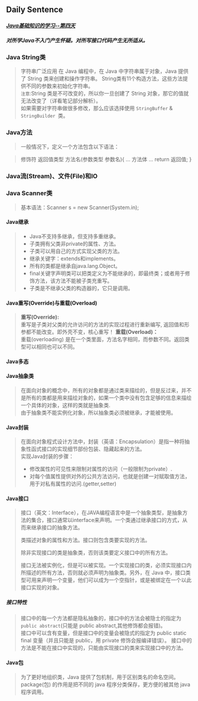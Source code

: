 ## **Daily Sentence**
#### <u>*Java基础知识的学习--第四天*</u>

##### 对所学Java不入门产生怀疑。对所写接口代码产生无所适从。

### Java String类
> 字符串广泛应用 在 Java 编程中，在 Java 中字符串属于对象，Java 提供了 String 类来创建和操作字符串。 
> String类有11个构造方法，这些方法提供不同的参数来初始化字符串。  
> `注意`:String 类是不可改变的，所以你一旦创建了 String 对象，那它的值就无法改变了（详看笔记部分解析）。  
> 如果需要对字符串做很多修改，那么应该选择使用 `StringBuffer` & `StringBuilder `类。

### Java方法
> 一般情况下，定义一个方法包含以下语法：

> 修饰符 返回值类型 方法名(参数类型 参数名){
>     ...
>    方法体
>    ...
>    return 返回值;
>}

### Java流(Stream)、文件(File)和IO
> 

### Java Scanner类
> 基本语法：Scanner s = new Scanner(System.in);

#### Java继承
>+ Java不支持多继承，但支持多重继承。
>+ 子类拥有父类非private的属性、方法。 
>+ 子类可以用自己的方式实现父类的方法。
>+ 继承关键字：extends和implements。  
>+ 所有的类都是继承自java.lang.Object。 
>+ final关键字声明类可以把类定义为不能继承的，即最终类；或者用于修饰方法，该方法不能被子类充重写。  
>+ 子类是不继承父类的构造器的，它只是调用。

#### Java重写(Override)与重载(Overload)
> <b>重写(Override): </b>   
> 重写是子类对父类的允许访问的方法的实现过程进行重新编写, 返回值和形参都不能改变。即外壳不变，核心重写！
> <b>重载(Overload)：</b>   
>重载(overloading) 是在一个类里面，方法名字相同，而参数不同。返回类型可以相同也可以不同。

#### Java多态

#### Java抽象类
> 在面向对象的概念中，所有的对象都是通过类来描绘的，但是反过来，并不是所有的类都是用来描绘对象的，如果一个类中没有包含足够的信息来描绘一个具体的对象，这样的类就是抽象类.  
> 由于抽象类不能实例化对象，所以抽象类必须被继承，才能被使用。

#### Java封装
> 在面向对象程式设计方法中，封装（英语：Encapsulation）是指一种将抽象性函式接口的实现细节部份包装、隐藏起来的方法。  
> 实现Java封装的步骤：  
> + 修改属性的可见性来限制对属性的访问（一般限制为private）.  
> + 对每个值属性提供对外的公共方法访问，也就是创建一对赋取值方法，用于对私有属性的访问.(getter,setter)

#### Java接口
> 接口（英文：Interface），在JAVA编程语言中是一个抽象类型，是抽象方法的集合，接口通常以interface来声明。一个类通过继承接口的方式，从而来继承接口的抽象方法。  
>
> 类描述对象的属性和方法。接口则包含类要实现的方法。 
> 
> 除非实现接口的类是抽象类，否则该类要定义接口中的所有方法。
>
>接口无法被实例化，但是可以被实现。一个实现接口的类，必须实现接口内所描述的所有方法，否则就必须声明为抽象类。另外，在 Java 中，接口类型可用来声明一个变量，他们可以成为一个空指针，或是被绑定在一个以此接口实现的对象。
##### 接口特性
> 接口中的每一个方法都是隐私抽象的，接口中的方法会被隐士的指定为 `public abstract`(只能是 public abstract,其他修饰都会报错)。  
> 接口中可以含有变量，但是接口中的变量会被隐式的指定为 public static final 变量（并且只能是 public，用 private 修饰会报编译错误）。 
> 接口中的方法是不能在接口中实现的，只能由实现接口的类来实现接口中的方法。

#### Java包
> 为了更好地组织类，Java 提供了包机制，用于区别类名的命名空间。  
> package(包) 的作用是把不同的 java 程序分类保存，更方便的被其他 java 程序调用。